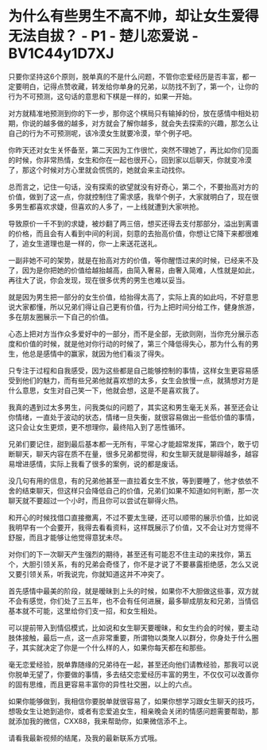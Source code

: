 # 为什么有些男生不高不帅，却让女生爱得无法自拔？ - P1 - 楚儿恋爱说 - BV1C44y1D7XJ

只要你坚持这6个原则，脱单真的不是什么问题，不管你恋爱经历是否丰富，都一定要明白，记得点赞收藏，转发给你单身的兄弟，以防找不到了，第一个，让你的行为不可预测，这句话的意思和下棋是一样的，如果一开始。

对方就精准地预测到你的下一步，那你这个棋局只有输掉的份，放在感情中相处初期，你说的越多做的越多，对方就会了解你越多，就会失去探索的兴趣，那怎么让自己的行为不可预测呢，该冷漠女生就要冷漠，举个例子吧。

你昨天还对女生关怀备至，第二天因为工作很忙，突然不理她了，再比如你们见面的时候，你非常热情，女生和你在一起也很开心，回到家以后聊天，你就变冷漠了，那这个时候对方心里就会慌慌的，她就会来主动找你。

总而言之，记住一句话，没有探索的欲望就没有好奇心，第二个，不要抬高对方的价值，做到了这一点，你就控制住了需求感，我举个例子，大家就明白了，现在很多男生都喜欢求婕，但喜欢的人多了，一上线就遭到大家哄抢。

导致原价一千不到的求婕，被炒翻了两三倍，想买还得去支付那部分，溢出到离谱的价格，而且会有人看到中间的利润，刻意的去抬高价值，你想让它降下来都很难了，追女生道理也是一样的，你一上来送花送礼。

一副非她不可的架势，就是在抬高对方的价值，等你醒悟过来的时候，已经来不及了，因为是你把她的价值给越抬越高，由简入奢易，由奢入简难，人性就是如此，再往大了说，你会发现，现在很多优秀的男生也难以妥当。

就是因为男生把一部分的女生价值，给抬得太高了，实际上真的如此吗，不好意思说大家都懂，所以兄弟们得让自己更有价值，行为上把时间分给工作，健身旅游，多在朋友圈展示一下自己的价值。

心态上把对方当作众多爱好中的一部分，而不是全部，无欲则刚，当你充分展示态度和价值的时候，就是他对你行动的时候了，第三个降低得失心，那为什么有的男生，他总是感情中的赢家，就因为他们看淡了得失。

只专注于过程和自我感受，因为这些都是自己能够控制的事情，这样女生更容易感受到他们的魅力，而有些兄弟他就喜欢想的太多，女生会放慢一点，就猜想对方是什么意思，女生对自己笑一下，他就会想，这是不是喜欢我了。

我真的遇到过太多男生，问我类似的问题了，其实这和男生毫无关系，甚至还会让你情绪，一直处于波动的状态，情绪一旦失衡，就很容易做出一些低价值的事情，这只会让女生更烦，更不想理你，最终陷入到了恶性循环。

兄弟们要记住，甜到最后基本都一无所有，平常心才能超常发挥，第四个，敢于切断聊天，聊天内容在质不在量，很多兄弟都觉得，和女生聊天就是聊得越多，越容易增进感情，实际上我看了很多的案例，说的都是废话。

没几句有用的信息，有的兄弟他甚至一直拉着女生不放，等到要睡了，他才依依不舍的结束聊天，但这样只会降低自己的价值，兄弟们如果不知道如何判断，那一次聊天就不要超过一个小时，而且你可以尝试在聊得火热。

和开心的时候找借口直接撤离，不过不要太生硬，还可以顺带的展示价值，比如说我明早有一个会要开，我得去看看资料，这样既展示了价值，又不会让对方觉得不舒服，而且才能够让他觉得意犹未尽。

对你们的下一次聊天产生强烈的期待，甚至还有可能忍不住主动的来找你，第五个，大胆引领关系，有的兄弟会奇怪了，你不是才说了不要暴露拒绝感，怎么又说又要引领关系，听我说完，你就知道这并不冲突了。

首先感情中最美的阶段，就是暧昧到上头的时候，如果你不大胆做这些事，双方就不会有感觉，你们处了三五年，也不会有任何进展，最多聊成朋友和兄弟，当情侣基本就不可能，这里给你们支一招，和女生相处。

可以提前带入到情侣模式，比如说和女生聊天要暧昧，和女生约会的时候，要主动肢体接触，最后一点，这一点非常重要，所谓物以类聚人以群分，你身处于什么圈子，其实就决定了你是一个什么样的人，如果你每天都在和那些。

毫无恋爱经验，脱单靠随缘的兄弟待在一起，甚至还向他们请教经验，那我可以说你脱单无望了，你要做的事情，多去结交恋爱经历丰富的男生，不仅仅可以改善你的固有思维，而且更容易丰富你的异性社交圈，以上的六点。

如果你能够做到，我相信你要脱单就很容易了，如果你想学习跟女生聊天的技巧，想吸女生让她到追你，或者有恋爱追女生，相亲晚会关闭的情感问题需要帮助，那就添加我的微信，CXX88，我来帮助你，如果微信添不上。

请看我最新视频的结尾，及我的最新联系方式哦。